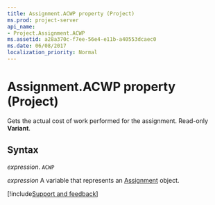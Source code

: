 ```yaml
---
title: Assignment.ACWP property (Project)
ms.prod: project-server
api_name:
- Project.Assignment.ACWP
ms.assetid: a28a370c-f7ee-56e4-e11b-a40553dcaec0
ms.date: 06/08/2017
localization_priority: Normal
---
```



# Assignment.ACWP property (Project)

Gets the actual cost of work performed for the assignment. Read-only  **Variant**.


## Syntax

_expression_. `ACWP`

_expression_ A variable that represents an [Assignment](./Project.Assignment.md) object.

[!include[Support and feedback](~/includes/feedback-boilerplate.md)]